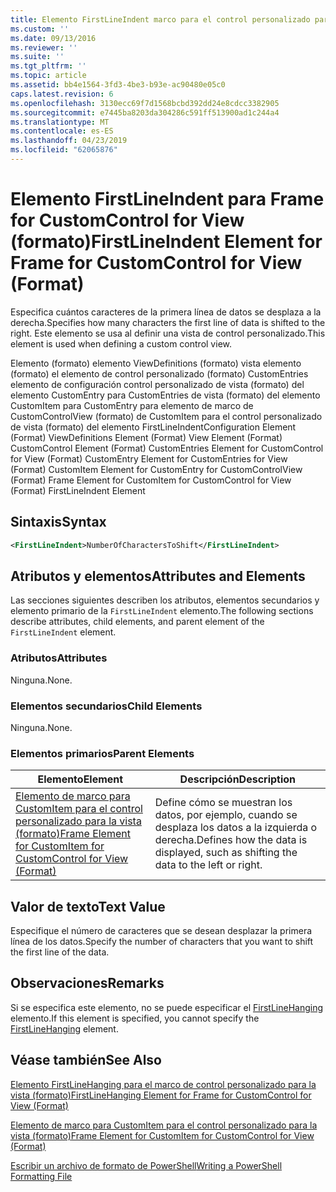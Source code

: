 ```yaml
---
title: Elemento FirstLineIndent marco para el control personalizado para la vista (formato) | Microsoft Docs
ms.custom: ''
ms.date: 09/13/2016
ms.reviewer: ''
ms.suite: ''
ms.tgt_pltfrm: ''
ms.topic: article
ms.assetid: bb4e1564-3fd3-4be3-b93e-ac90480e05c0
caps.latest.revision: 6
ms.openlocfilehash: 3130ecc69f7d1568bcbd392dd24e8cdcc3382905
ms.sourcegitcommit: e7445ba8203da304286c591ff513900ad1c244a4
ms.translationtype: MT
ms.contentlocale: es-ES
ms.lasthandoff: 04/23/2019
ms.locfileid: "62065876"
---
```

# <a name="firstlineindent-element-for-frame-for-customcontrol-for-view-format"></a><span data-ttu-id="9a78c-102">Elemento FirstLineIndent para Frame for CustomControl for View (formato)</span><span class="sxs-lookup"><span data-stu-id="9a78c-102">FirstLineIndent Element for Frame for CustomControl for View (Format)</span></span>

<span data-ttu-id="9a78c-103">Especifica cuántos caracteres de la primera línea de datos se desplaza a la derecha.</span><span class="sxs-lookup"><span data-stu-id="9a78c-103">Specifies how many characters the first line of data is shifted to the right.</span></span> <span data-ttu-id="9a78c-104">Este elemento se usa al definir una vista de control personalizado.</span><span class="sxs-lookup"><span data-stu-id="9a78c-104">This element is used when defining a custom control view.</span></span>

<span data-ttu-id="9a78c-105">Elemento (formato) elemento ViewDefinitions (formato) vista elemento (formato) el elemento de control personalizado (formato) CustomEntries elemento de configuración control personalizado de vista (formato) del elemento CustomEntry para CustomEntries de vista (formato) del elemento CustomItem para CustomEntry para elemento de marco de CustomControlView (formato) de CustomItem para el control personalizado de vista (formato) del elemento FirstLineIndent</span><span class="sxs-lookup"><span data-stu-id="9a78c-105">Configuration Element (Format) ViewDefinitions Element (Format) View Element (Format) CustomControl Element (Format) CustomEntries Element for CustomControl for View (Format) CustomEntry Element for CustomEntries for View (Format) CustomItem Element for CustomEntry for CustomControlView (Format) Frame Element for CustomItem for CustomControl for View (Format) FirstLineIndent Element</span></span>

## <a name="syntax"></a><span data-ttu-id="9a78c-106">Sintaxis</span><span class="sxs-lookup"><span data-stu-id="9a78c-106">Syntax</span></span>

```xml
<FirstLineIndent>NumberOfCharactersToShift</FirstLineIndent>
```

## <a name="attributes-and-elements"></a><span data-ttu-id="9a78c-107">Atributos y elementos</span><span class="sxs-lookup"><span data-stu-id="9a78c-107">Attributes and Elements</span></span>

<span data-ttu-id="9a78c-108">Las secciones siguientes describen los atributos, elementos secundarios y elemento primario de la `FirstLineIndent` elemento.</span><span class="sxs-lookup"><span data-stu-id="9a78c-108">The following sections describe attributes, child elements, and parent element of the `FirstLineIndent` element.</span></span>

### <a name="attributes"></a><span data-ttu-id="9a78c-109">Atributos</span><span class="sxs-lookup"><span data-stu-id="9a78c-109">Attributes</span></span>

<span data-ttu-id="9a78c-110">Ninguna.</span><span class="sxs-lookup"><span data-stu-id="9a78c-110">None.</span></span>

### <a name="child-elements"></a><span data-ttu-id="9a78c-111">Elementos secundarios</span><span class="sxs-lookup"><span data-stu-id="9a78c-111">Child Elements</span></span>

<span data-ttu-id="9a78c-112">Ninguna.</span><span class="sxs-lookup"><span data-stu-id="9a78c-112">None.</span></span>

### <a name="parent-elements"></a><span data-ttu-id="9a78c-113">Elementos primarios</span><span class="sxs-lookup"><span data-stu-id="9a78c-113">Parent Elements</span></span>

|<span data-ttu-id="9a78c-114">Elemento</span><span class="sxs-lookup"><span data-stu-id="9a78c-114">Element</span></span>|<span data-ttu-id="9a78c-115">Descripción</span><span class="sxs-lookup"><span data-stu-id="9a78c-115">Description</span></span>|
|-------------|-----------------|
|[<span data-ttu-id="9a78c-116">Elemento de marco para CustomItem para el control personalizado para la vista (formato)</span><span class="sxs-lookup"><span data-stu-id="9a78c-116">Frame Element for CustomItem for CustomControl for View (Format)</span></span>](./frame-element-for-customitem-for-customcontrol-for-view-format.md)|<span data-ttu-id="9a78c-117">Define cómo se muestran los datos, por ejemplo, cuando se desplaza los datos a la izquierda o derecha.</span><span class="sxs-lookup"><span data-stu-id="9a78c-117">Defines how the data is displayed, such as shifting the data to the left or right.</span></span>|

## <a name="text-value"></a><span data-ttu-id="9a78c-118">Valor de texto</span><span class="sxs-lookup"><span data-stu-id="9a78c-118">Text Value</span></span>

<span data-ttu-id="9a78c-119">Especifique el número de caracteres que se desean desplazar la primera línea de los datos.</span><span class="sxs-lookup"><span data-stu-id="9a78c-119">Specify the number of characters that you want to shift the first line of the data.</span></span>

## <a name="remarks"></a><span data-ttu-id="9a78c-120">Observaciones</span><span class="sxs-lookup"><span data-stu-id="9a78c-120">Remarks</span></span>

<span data-ttu-id="9a78c-121">Si se especifica este elemento, no se puede especificar el [FirstLineHanging](./firstlinehanging-element-for-frame-for-customcontrol-for-view-format.md) elemento.</span><span class="sxs-lookup"><span data-stu-id="9a78c-121">If this element is specified, you cannot specify the [FirstLineHanging](./firstlinehanging-element-for-frame-for-customcontrol-for-view-format.md) element.</span></span>

## <a name="see-also"></a><span data-ttu-id="9a78c-122">Véase también</span><span class="sxs-lookup"><span data-stu-id="9a78c-122">See Also</span></span>

[<span data-ttu-id="9a78c-123">Elemento FirstLineHanging para el marco de control personalizado para la vista (formato)</span><span class="sxs-lookup"><span data-stu-id="9a78c-123">FirstLineHanging Element for Frame for CustomControl for View (Format)</span></span>](./firstlinehanging-element-for-frame-for-customcontrol-for-view-format.md)

[<span data-ttu-id="9a78c-124">Elemento de marco para CustomItem para el control personalizado para la vista (formato)</span><span class="sxs-lookup"><span data-stu-id="9a78c-124">Frame Element for CustomItem for CustomControl for View (Format)</span></span>](./frame-element-for-customitem-for-customcontrol-for-view-format.md)

[<span data-ttu-id="9a78c-125">Escribir un archivo de formato de PowerShell</span><span class="sxs-lookup"><span data-stu-id="9a78c-125">Writing a PowerShell Formatting File</span></span>](./writing-a-powershell-formatting-file.md)
